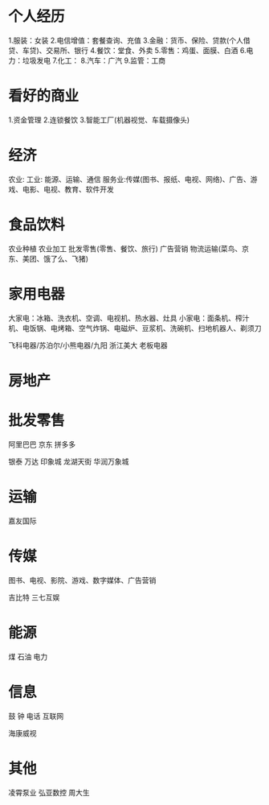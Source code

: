 # 个人经历
1.服装：女装
2.电信增值：套餐查询、充值
3.金融：货币、保险、贷款(个人借贷、车贷)、交易所、银行
4.餐饮：堂食、外卖
5.零售：鸡蛋、面膜、白酒
6.电力：垃圾发电
7.化工：
8.汽车：广汽
9.监管：工商

# 看好的商业
1.资金管理
2.连锁餐饮
3.智能工厂(机器视觉、车载摄像头)

# 经济
农业:
工业: 能源、运输、通信
服务业:传媒(图书、报纸、电视、网络)、广告、游戏、电影、电视、教育、软件开发

# 食品饮料
农业种植
农业加工
批发零售(零售、餐饮、旅行)
广告营销
物流运输(菜鸟、京东、美团、饿了么、飞猪)

# 家用电器
大家电：冰箱、洗衣机、空调、电视机、热水器、灶具
小家电：面条机、榨汁机、电饭锅、电烤箱、空气炸锅、电磁炉、豆浆机、洗碗机、扫地机器人、剃须刀

飞科电器/苏泊尔/小熊电器/九阳
浙江美大
老板电器
# 房地产

# 批发零售
阿里巴巴
京东
拼多多

银泰
万达
印象城
龙湖天街
华润万象城

# 运输
嘉友国际

# 传媒
图书、电视、影院、游戏、数字媒体、广告营销

吉比特
三七互娱
# 能源
煤
石油
电力


# 信息
鼓
钟
电话
互联网

海康威视

# 其他
凌霄泵业
弘亚数控
周大生



